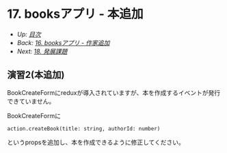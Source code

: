 # 17. booksアプリ - 本追加

- *Up: [目次](../index.md)*
- *Back: [16. booksアプリ - 作家追加](./16_books_app_author_create.md)*
- *Next: [18. 発展課題](./18_advanced_exercise.md)*

## 演習2(本追加)

BookCreateFormにreduxが導入されていますが、本を作成するイベントが発行できていません。

BookCreateFormに
```
action.createBook(title: string, authorId: number)
```
というpropsを追加し、本を作成できるように修正してください。
